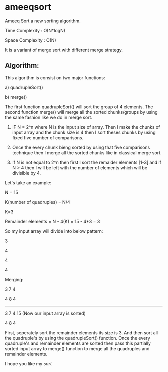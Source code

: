 # ameeqsort
Ameeq Sort a new sorting algorithm.

Time Complexity : O(N*logN)

Space Complexity : O(N)

It is a variant of merge sort with different merge strategy.

Algorithm:
---------------

This algorithm is consist on two major functions:

a) quadrupleSort()

b) merge()

The first function quadrupleSort() will sort the group of 4 elements. The second function merge() will merge all the sorted chunks/groups by using the same fashion like we do in merge sort.

1) IF N = 2^n where N is the input size of array. Then I make the chunks of input array and the chunk size is 4 then I sort theses chunks by using fixed five number of comparisons.   

2) Once the every chunk bieng sorted by using that five comparisons technique then I merge all the sorted chunks like in classical merge sort.

3) If N is not equal to 2^n then first I sort the remaider elements [1-3] and if N > 4 then I will be left with the number of elements which will be divisible by 4.

Let's take an example:

N = 15

K(number of quadruples) = N/4 

K=3

Remainder elements = N - 4(K) = 15 - 4*3 = 3

So my input array will divide into below pattern:


3

4

4

4

Merging:

3
            7
4

4
            8
4

----------------------------------

3
          7
4
                        15 (Now our input array is sorted)

4
          8
4


First, seperately sort the remainder elements its size is 3. And then sort all the quadruple's by using the quadrupleSort() function. Once the every quadruple's and remainder elements are sorted then pass this partially sorted input array to merge() function to merge all the quadruples and remainder elements.

I hope you like my *sort*

